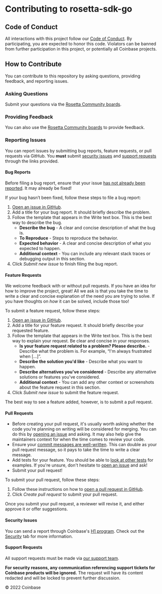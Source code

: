 # Contributing to rosetta-sdk-go

## Code of Conduct

All interactions with this project follow our [Code of Conduct](https://github.com/coinbase/code-of-conduct). By participating, you are expected to honor this code. Violators can be banned from further participation in this project, or potentially all Coinbase projects.

## How to Contribute

You can contribute to this repository by asking questions, providing feedback, and reporting issues.

### Asking Questions

Submit your questions via the [Rosetta Community boards][13].

### Providing Feedback

You can also use the [Rosetta Community boards][13] to provide feedback.

### Reporting Issues

You can report issues by submitting bug reports, feature requests, or pull requests via GitHub. You **must** submit [security issues](#security-issues) and [support requests](#support-requests) through the links provided.

#### Bug Reports

Before filing a bug report, ensure that your issue [has not already been reported][1]. It may already be fixed!

If your bug hasn’t been fixed, follow these steps to file a bug report:

1. [Open an issue in GitHub][10].
2. Add a title for your bug report. It should briefly describe the problem.
3. Follow the template that appears in the Write text box. This is the best way to describe the bug.
    * **Describe the bug** - A clear and concise description of what the bug is.
    * **To Reproduce** - Steps to reproduce the behavior.
    * **Expected behavior** - A clear and concise description of what you expected to happen.
    * **Additional context** - You can include any relevant stack traces or debugging output in this section.
4. Click _Submit new issue_ to finish filing the bug report.

#### Feature Requests

We welcome feedback with or without pull requests. If you have an idea for how to improve the project, great! All we ask is that you take the time to write a clear and concise explanation of the need you are trying to solve. If you have thoughts on _how_ it can be solved, include those too!

To submit a feature request, follow these steps:

1. [Open an issue in GitHub][10].
2. Add a title for your feature request. It should briefly describe your requested feature.
3. Follow the template that appears in the Write text box. This is the best way to explain your request. Be clear and concise in your responses.
    * **Is your feature request related to a problem? Please describe.** - Describe what the problem is. For example, “I'm always frustrated when [...]”.
    * **Describe the solution you'd like** - Describe what you want to happen.
    * **Describe alternatives you've considered** - Describe any alternative solutions or features you've considered.
    * **Additional context** - You can add any other context or screenshots about the feature request in this section.
4. Click _Submit new issue_ to submit the feature request.

The best way to see a feature added, however, is to submit a pull request.

#### Pull Requests

* Before creating your pull request, it's usually worth asking whether the code you're planning on writing will be considered for merging. You can do this by [opening an issue][1] and asking. It may also help give the maintainers context for when the time comes to review your code.
* Ensure your [commit messages are well-written][2]. This can double as your pull request message, so it pays to take the time to write a clear message.
* Add tests for your feature. You should be able to [look at other tests][4] for examples. If you're unsure, don't hesitate to [open an issue][1] and ask!
* Submit your pull request!

To submit your pull request, follow these steps:

1. Follow these instructions on how to [open a pull request in GitHub][11].
2. Click _Create pull request_ to submit your pull request.

Once you submit your pull request, a reviewer will revise it, and either approve it or offer suggestions.

#### Security Issues

You can send a report through Coinbase's [H1 program][12]. Check out the [Security][14] tab for more information.

#### Support Requests

All support requests must be made via [our support team][3].

**For security reasons, any communication referencing support tickets for Coinbase products will be ignored.** The request will have its content redacted and will be locked to prevent further discussion.

© 2022 Coinbase

[1]: https://github.com/coinbase/rosetta-sdk-go/issues
[2]: https://chris.beams.io/posts/git-commit/#seven-rules
[3]: https://support.coinbase.com/customer/en/portal/articles/2288496-how-can-i-contact-coinbase-support-
[4]: https://github.com/coinbase/rosetta-sdk-go/pull/294/files
[5]: https://github.com/coinbase/rosetta-sdk-go/issues/new/choose
[6]: https://github.com/coinbase/rosetta-sdk-go/issues/new?assignees=&labels=bug&template=bug_report.md&title=
[7]: https://github.com/coinbase/rosetta-sdk-go/issues/new?assignees=&labels=enhancement&template=feature_request.md&title=
[8]: https://github.com/coinbase/rosetta-sdk-go/pulls
[9]: https://github.com/coinbase/rosetta-sdk-go/compare
[10]: https://docs.github.com/en/desktop/contributing-and-collaborating-using-github-desktop/working-with-your-remote-repository-on-github-or-github-enterprise/creating-an-issue-or-pull-request#creating-an-issue
[11]: https://docs.github.com/en/desktop/contributing-and-collaborating-using-github-desktop/working-with-your-remote-repository-on-github-or-github-enterprise/creating-an-issue-or-pull-request#creating-a-pull-request
[12]: https://hackerone.com/coinbase
[13]: https://community.rosetta-api.org
[14]: https://github.com/coinbase/rosetta-sdk-go/security